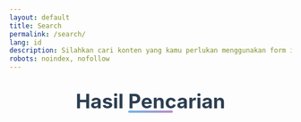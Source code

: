 ```yaml
---
layout: default
title: Search
permalink: /search/
lang: id
description: Silahkan cari konten yang kamu perlukan menggunakan form ini.
robots: noindex, nofollow
---
```

<h1 class="main-heading">Hasil Pencarian</h1>
<ul id="results"></ul>
<script src="https://unpkg.com/lunr/lunr.js"></script>
<script>
  document.addEventListener('DOMContentLoaded', function () {
    const searchBox = document.getElementById('search-box');
    const resultsContainer = document.getElementById('results');

    if (!resultsContainer) {
      console.error('Results container not found.');
      return;
    }

    const params = new URLSearchParams(window.location.search);
    const query = params.get('q') || '';
    searchBox.value = query; // ✅ Keep last query in input

    fetch('/search.json')
      .then(res => res.json())
      .then(json => {
        const data = json;

        const index = lunr(function () {
          this.ref('url');
          this.field('title');
          this.field('content');
          data.forEach(doc => this.add(doc));
        });

        if (query.trim()) {
          runSearch(query, data, index);
        }

        searchBox.addEventListener('input', function () {
          runSearch(this.value, data, index);
        });
      })
      .catch(err => {
        console.error('Error fetching search.json:', err);
      });

    function runSearch(query, data, index) {
      const results = index.search(query);
      resultsContainer.innerHTML = '';

      if (results.length === 0) {
        resultsContainer.innerHTML = '<li>No results found.</li>';
      } else {
        results.forEach(result => {
          const item = data.find(d => d.url === result.ref);
          const li = document.createElement('li');
          li.innerHTML = `
            <article class="search-result">
              ${item.image ? `<div class="result-image"><img src="${item.image}" alt="${item.title}" title="${item.title}" /></div>` : ''}
              <div class="result-content">
                <h2><a href="${item.url}" title="${item.title}">${item.title}</a></h2>
                ${item.author ? `<p class="author"><strong>Author:</strong> ${item.author}</p>` : ''}
                <p class="summary">${item.content}</p>
              </div>
            </article>
          `;
          resultsContainer.appendChild(li);
        });
      }
    }
  });
</script>

<style>
  .main-heading {
  font-size: 2.2rem;
  font-weight: 700;
  text-align: center;
  margin: 2rem 0 1rem;
  color: #2c3e50;
  position: relative;
  z-index: 1;
  transition: color 0.3s ease, text-shadow 0.3s ease;
}

.main-heading::after {
  content: '';
  position: absolute;
  bottom: 0;
  left: 50%;
  width: 80px;
  height: 4px;
  background: linear-gradient(90deg, #3498db, #9b59b6);
  transform: translateX(-50%);
  border-radius: 2px;
  z-index: -1;
  opacity: 0.7;
}

.main-heading:hover {
  text-shadow: 0 0 10px rgba(52, 152, 219, 0.6);
}

/* 🌙 Dark Mode: when body has .dark class */
body.dark .main-heading {
  color: #ecf0f1;
}

body.dark .main-heading::after {
  background: linear-gradient(90deg, #8e44ad, #2980b9);
  opacity: 0.9;
}

body.dark .main-heading:hover {
  text-shadow: 0 0 10px rgba(142, 68, 173, 0.8);
}

  ul#results {
    list-style: none;
    padding: 0;
    margin: 2rem 0;
  }

  .search-result {
    display: flex;
    flex-wrap: wrap;
    gap: 1rem;
    margin-bottom: 2rem;
    border-bottom: 1px solid #ccc;
    padding-bottom: 1rem;
  }

  .result-image {
    flex: 0 0 30%;
  }

  .result-image img {
    width: 100%;
    height: auto;
    border-radius: 8px;
  }

  .result-content {
    flex: 1;
  }

  .result-content h2 {
    margin: 0 0 0.5rem;
  }

  .result-content .author {
    margin: 0 0 0.5rem;
    font-size: 0.95rem;
    color: #555;
  }

  .result-content .summary {
    margin: 0;
    font-size: 1rem;
    line-height: 1.4;
  }

  @media (max-width: 768px) {
    .search-result {
      flex-direction: column;
    }

    .result-image {
      flex: 1 1 100%;
    }

    .result-content {
      flex: 1 1 100%;
    }
  }
</style>